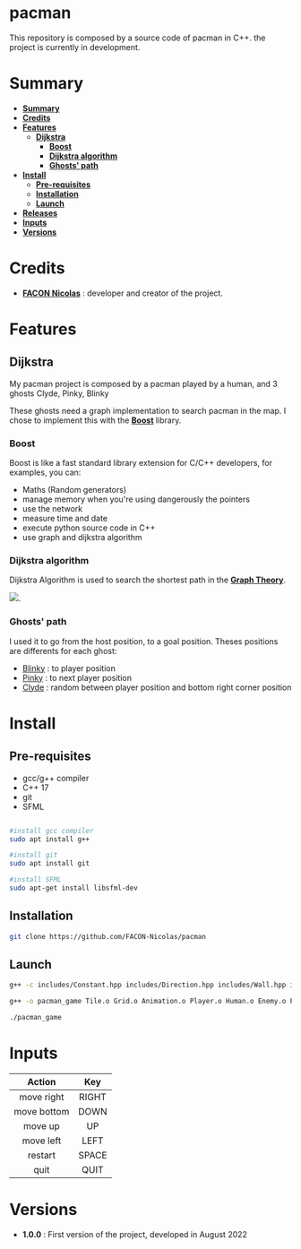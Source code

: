 # pacman

This repository is composed by a source code of pacman in C++. the project is currently in development.

# Summary

* **[Summary](#summary)**
* **[Credits](#credits)**
* **[Features](#features)**
    * **[Dijkstra](#dijkstra)**
        * **[Boost](#boost)**
        * **[Dijkstra algorithm](#dijkstra-algorithm)**
        * **[Ghosts' path](#ghosts-path)**
* **[Install](#install)**
    * **[Pre-requisites](#pre-requisites)**
    * **[Installation](#installation)**
    * **[Launch](#launch)**
* **[Releases](#releases)**
* **[Inputs](#inputs)**
* **[Versions](#versions)**

# Credits

 * **[FACON Nicolas](github.com/FACON-Nicolas)** : developer and creator of the project.

# Features

## Dijkstra

My pacman project is composed by a pacman played by a human, and 3 ghosts Clyde, Pinky, Blinky

These ghosts need a graph implementation to search pacman in the map. I chose to implement this with the **[Boost](boost.org)** library.

### Boost 
Boost is like a fast standard library extension for C/C++ developers, for examples, you can:
 + Maths (Random generators)
 + manage memory when you're using dangerously the pointers
 + use the network
 + measure time and date
 + execute python source code in C++ 
 + use graph and dijkstra algorithm

### Dijkstra algorithm

Dijkstra Algorithm is used to search the shortest path in the **[Graph Theory](https://fr.wikipedia.org/wiki/Théorie_des_graphes)**.

![](https://upload.wikimedia.org/wikipedia/commons/d/d1/Yen%27s_K-Shortest_Path_Algorithm%2C_K%3D3%2C_A_to_F.gif?20121130050940).

### Ghosts' path

I used it to go from the host position, to a goal position.
Theses positions are differents for each ghost:
 + [Blinky](https://pacman.fandom.com/wiki/Blinky) : to player position
 + [Pinky](https://pacman.fandom.com/wiki/Pinky) : to next player position
 + [Clyde](https://pacman.fandom.com/wiki/Clyde) : random between player position and bottom right corner position 

# Install

## Pre-requisites

 + gcc/g++ compiler 
 + C++ 17
 + git 
 + SFML

 ```sh

 #install gcc compiler
 sudo apt install g++

 #install git
 sudo apt install git

 #install SFML
 sudo apt-get install libsfml-dev

 ```

## Installation

 ```sh
 git clone https://github.com/FACON-Nicolas/pacman
 ```

## Launch

```sh
g++ -c includes/Constant.hpp includes/Direction.hpp includes/Wall.hpp includes/PacGum.hpp sources/Tile.cpp sources/Grid.cpp sources/Animation.cpp sources/Player.cpp sources/Human.cpp sources/Enemy.cpp sources/Pacman.cpp -std=c++17

g++ -o pacman_game Tile.o Grid.o Animation.o Player.o Human.o Enemy.o Pacman.o -lsfml-graphics -lsfml-window -lsfml-system

./pacman_game
```

# Inputs 

|    Action   |  Key  |
| :---------: | :---: |
|  move right | RIGHT |
| move bottom | DOWN  |
|    move up  |   UP  |
|  move left  |  LEFT |
|   restart   | SPACE |
|     quit    |  QUIT |


# Versions

 * **1.0.0** : First version of the project, developed in August 2022
 
